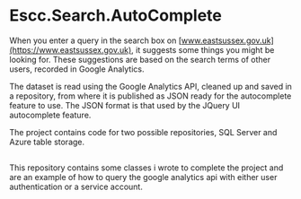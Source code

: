 # Escc.Search.AutoComplete

When you enter a query in the search box on [www.eastsussex.gov.uk](https://www.eastsussex.gov.uk), it suggests some things you might be looking for. These suggestions are based on the search terms of other users, recorded in Google Analytics. 

The dataset is read using the Google Analytics API, cleaned up and saved in a repository, from where it is published as JSON ready for the autocomplete feature to use. The JSON format is that used by the JQuery UI autocomplete feature. 

The project contains code for two possible repositories, SQL Server and Azure table storage.

## 
This repository contains some classes i wrote to complete the project and are an example of how to query the google analytics api with either user authentication or a service account.
